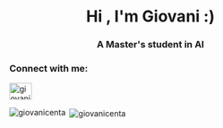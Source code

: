 <h1 align="center">Hi , I'm Giovani :)</h1>
<h3 align="center">A Master's student in AI</h3>

<h3 align="left">Connect with me:</h3>
<p align="left">
<a href="https://linkedin.com/in/giovani-da-silva-804973123" target="blank"><img align="center" src="https://raw.githubusercontent.com/rahuldkjain/github-profile-readme-generator/master/src/images/icons/Social/linked-in-alt.svg" alt="giovani-da-silva-804973123" height="30" width="40" /></a>
</p>

<p><img align="left" src="https://github-readme-stats.vercel.app/api/top-langs?username=giovanicenta&show_icons=true&theme=dark&locale=en&layout=compact" alt="giovanicenta" /></p>

<p>&nbsp;<img align="center" src="https://github-readme-stats.vercel.app/api?username=giovanicenta&show_icons=true&theme=dark&locale=en" alt="giovanicenta" /></p>

